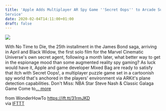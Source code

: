 ```yaml
---
title: 'Apple Adds Multiplayer AR Spy Game ''Secret Oops'' to Arcade Subscription
Service'
date: 2020-02-04T14:11:00+01:00
draft: false
---
```


[![](https://img.wonderhowto.com/img/51/34/63716319858741/0/apple-adds-multiplayer-ar-spy-game-secret-oops-arcade-subscription-service.1280x600.jpg)](https://mobile-ar.reality.news/news/apple-adds-multiplayer-ar-spy-game-secret-oops-arcade-subscription-service-0237827/)

With No Time to Die, the 25th installment in the James Bond saga, arriving in April and Black Widow, the first solo film for the Marvel Cinematic Universe's own secret agent, following a month later, what better way to get in the espionage mood than some augmented reality spy gaming? As luck would have it, Apple and game developer Mixed Bag are ready to satisfy that itch with Secret Oops!, a multiplayer puzzle game set in a cartoonish spy world that's anchored in the players' environment via ARKit's plane detection capabilities. Don't Miss: NBA Star Steve Nash & Classic Galaga Game Come to[... more](https://mobile-ar.reality.news/news/apple-adds-multiplayer-ar-spy-game-secret-oops-arcade-subscription-service-0237827/)

  
  
from WonderHowTo https://ift.tt/31rmJKD  
via [IFTTT](https://ifttt.com/?ref=da&site=blogger)